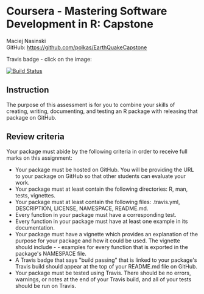 # Coursera - Mastering Software Development in R: Capstone

Maciej Nasinski  
GitHub:  https://github.com/polkas/EarthQuakeCapstone

Travis badge - click on the image:

[![Build Status](https://travis-ci.org/Polkas/EarthQuakeCapstone.svg?branch=master)](https://travis-ci.org/Polkas/EarthQuakeCapstone) 

## Instruction

The purpose of this assessment is for you to combine your skills of creating, writing, documenting, and testing an R package with releasing that package on GitHub. 

## Review criteria

Your package must abide by the following criteria in order to receive full marks on this assignment:

- Your package must be hosted on GitHub. You will be providing the URL to your package on GitHub so that other students can evaluate your work.
- Your package must at least contain the following directories: R, man, tests, vignettes.
- Your package must at least contain the following files: .travis.yml, DESCRIPTION, LICENSE, NAMESPACE, README.md.
- Every function in your package must have a corresponding test.
- Every function in your package must have at least one example in its documentation.
- Your package must have a vignette which provides an explanation of the purpose for your package and how it could be used. The vignette should include - - examples for every function that is exported in the package's NAMESPACE file.
- A Travis badge that says "build passing" that is linked to your package's Travis build should appear at the top of your README.md file on GitHub.
- Your package must be tested using Travis. There should be no errors, warnings, or notes at the end of your Travis build, and all of your tests should be run on Travis.
